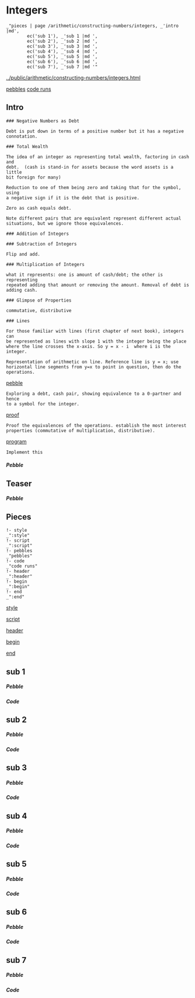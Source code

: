 # Integers

    _"pieces | page /arithmetic/constructing-numbers/integers, _'intro |md',
            ec('sub 1'), _'sub 1 |md ',
            ec('sub 2'), _'sub 2 |md ',
            ec('sub 3'), _'sub 3 |md ',
            ec('sub 4'), _'sub 4 |md ',
            ec('sub 5'), _'sub 5 |md ',
            ec('sub 6'), _'sub 6 |md ',
            ec('sub 7'), _'sub 7 |md '"

[../public/arithmetic/constructing-numbers/integers.html](# "save:")

[pebbles](#pebble "h5: | .join \n")
[code runs](#code "h5: | .join \n")

## Intro

    ### Negative Numbers as Debt
    
    Debt is put down in terms of a positive number but it has a negative
    connotation. 

    ### Total Wealth

    The idea of an integer as representing total wealth, factoring in cash and
    debt.  (cash is stand-in for assets because the word assets is a little
    bit foreign for many) 

    Reduction to one of them being zero and taking that for the symbol, using
    a negative sign if it is the debt that is positive. 
    
    Zero as cash equals debt.

    Note different pairs that are equivalent represent different actual
    situations, but we ignore those equivalences. 

    ### Addition of Integers

    ### Subtraction of Integers

    Flip and add. 

    ### Multiplication of Integers

    what it represents: one is amount of cash/debt; the other is representing
    repeated adding that amount or removing the amount. Removal of debt is
    adding cash. 
    
    ### Glimpse of Properties

    commutative, distributive

    ### Lines

    For those familiar with lines (first chapter of next book), integers can
    be represented as lines with slope 1 with the integer being the place
    where the line crosses the x-axis. So y = x - i  where i is the integer. 

    Representation of arithmetic on line. Reference line is y = x; use
    horizontal line segments from y=x to point in question, then do the
    operations. 



[pebble]()

    Exploring a debt, cash pair, showing equivalence to a 0-partner and hence
    to a symbol for the integer. 

[proof]()

    Proof the equivalences of the operations. establish the most interest
    properties (commutative of multiplication, distributive). 

[program]()

    Implement this


##### Pebble

## Teaser

##### Pebble

## Pieces

    !- style
    _":style"
    !- script
    _":script"
    !- pebbles
    _"pebbles"
    !- code
    _"code runs"
    !- header
    _":header"
    !- begin
    _":begin"
    !- end
    _":end"



[style]() 

[script]()

[header]()

[begin]()

[end]()

## sub 1




##### Pebble


##### Code


## sub 2




##### Pebble


##### Code


## sub 3




##### Pebble


##### Code


## sub 4




##### Pebble


##### Code


## sub 5




##### Pebble


##### Code


## sub 6




##### Pebble


##### Code


## sub 7




##### Pebble


##### Code


